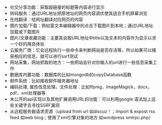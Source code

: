 - 社交分享功能：获取超链接的标题等内容进行显示
- 转码服务：通过URL地址把原地址的网页内容调优使其适合手机屏幕浏览
- 在线翻译：给网址翻译对应网页的内容
- 图片加载/下载：例如富文本编辑器中的点击下载图片到本地；通过URL地址加载或下载图片
- 图片/文章收藏功能：主要其会取URL地址中title以及文本的内容作为显示以求一个好的用具体验
- 云服务厂商：它会远程执行一些命令来判断网站是否存活等，所以如果可以捕获相应的信息，就可以进行ssrf测试
- 网站采集，网站抓取的地方：一些网站会针对你输入的url进行一些信息采集工作
- 数据库内置功能：数据库的比如mongodb的copyDatabase函数
- 邮件系统：比如接收邮件服务器地址
- 编码处理, 属性信息处理，文件处理：比如ffpmg，ImageMagick，docx，pdf，xml处理器等
- 未公开的api实现以及其他扩展调用URL的功能：可以利用google 语法加上这些关键字去寻找SSRF漏洞
- 从远程服务器请求资源（upload from url 如discuz！；import & expost rss feed 如web blog；使用了xml引擎对象的地方 如wordpress xmlrpc.php）